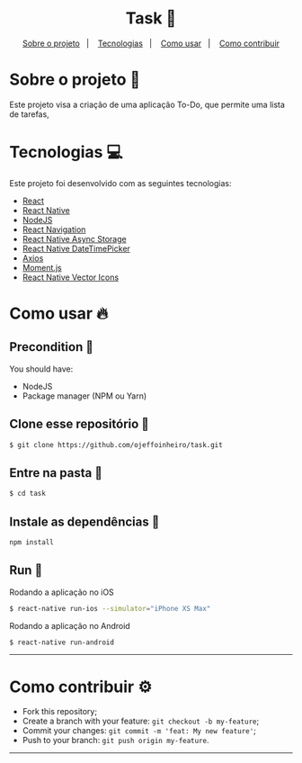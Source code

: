 <h1 align="center">
  Task 📆
</h1>
  
<p align="center">
  <a href="#sobre-o-projeto-book">Sobre o projeto</a>&nbsp;&nbsp;&nbsp;|&nbsp;&nbsp;&nbsp;
  <a href="#tecnologias-computer">Tecnologias</a>&nbsp;&nbsp;&nbsp;|&nbsp;&nbsp;&nbsp;  
  <a href="#como-usar-fire">Como usar</a>&nbsp;&nbsp;&nbsp;|&nbsp;&nbsp;&nbsp;
  <a href="#como-contribuir-gear">Como contribuir</a>
</p>

# Sobre o projeto :book:
Este projeto visa a criação de uma aplicação To-Do, que permite uma lista de tarefas,

# Tecnologias :computer:
Este projeto foi desenvolvido com as seguintes tecnologias:
- [React](https://pt-br.reactjs.org/docs/getting-started.html)
- [React Native](https://reactnative.dev/docs/getting-started)
- [NodeJS](https://nodejs.org/en/)
- [React Navigation](https://reactnavigation.org/docs/getting-started)
- [React Native Async Storage](https://reactnative.dev/docs/asyncstorage)
- [React Native DateTimePicker](https://github.com/react-native-datetimepicker/datetimepicker)
- [Axios](https://www.npmjs.com/package/axios)
- [Moment.js](https://momentjs.com)
- [React Native Vector Icons](https://www.npmjs.com/package/react-native-vector-icons)

# Como usar :fire:
## Precondition 📌
You should have:
- NodeJS
- Package manager (NPM ou Yarn)

## Clone esse repositório :floppy_disk:
```bash
$ git clone https://github.com/ojeffoinheiro/task.git
```
## Entre na pasta :file_folder:
```bash
$ cd task
```
## Instale as dependências :wrench:
```bash
npm install
```
## Run :iphone:
Rodando a aplicação no iOS
```bash
$ react-native run-ios --simulator="iPhone XS Max"
```
Rodando a aplicação no Android
```bash
$ react-native run-android
```
---

# Como contribuir :gear:
- Fork this repository;
- Create a branch with your feature: `git checkout -b my-feature`;
- Commit your changes: `git commit -m 'feat: My new feature'`;
- Push to your branch: `git push origin my-feature`.
---

